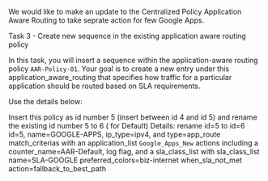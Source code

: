 We would like to make an update to the Centralized Policy Application Aware Routing to take seprate action for few Google Apps.

Task 3 - Create new sequence in the existing application aware routing policy

In this task, you will insert a sequence within the application-aware routing policy `AAR-Policy-01`. Your goal is to create a new entry under this application_aware_routing that specifies how traffic for a particular application should be routed based on SLA requirements.

Use the details below:

Insert this policy as id number 5 (insert between id 4 and id 5) and rename the existing id number 5 to 6 ( for Default)
Details:
rename id=5 to id=6
id=5, name=GOOGLE-APPS, ip_type=ipv4, and type=app_route
match_criterias with an application_list `Google_Apps_New`
actions including a counter_name=AAR-Default, log flag, and a sla_class_list with sla_class_list name=SLA-GOOGLE
preferred_colors=biz-internet
when_sla_not_met action=fallback_to_best_path